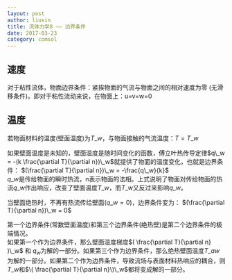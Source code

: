 ```yaml
---
layout: post
author: liuxin
title: 流体力学8 —— 边界条件
date: 2017-03-23
category: comsol
---
```


<script type="text/x-mathjax-config">MathJax.Hub.Config({tex2jax: {inlineMath:[['$','$']]}});</script>
<script type="text/javascript" src="http://cdn.mathjax.org/mathjax/latest/MathJax.js?config=TeX-AMS-MML_HTMLorMML"></script>


## 速度
对于粘性流体，物面边界条件：紧挨物面的气流与物面之间的相对速度为零 (无滑移条件)。即对于粘性流动来说，在物面上：u=v=w=0

## 温度
若物面材料的温度(壁面温度)为$T\_w$，与物面接触的气流温度：$T=T\_w$

如果壁面温度是未知的，壁面温度是随时间变化的函数，傅立叶热传导定律$q\_w = -(k \frac{\partial T}{\partial n})\_w$就提供了物面的温度变化，也就是边界条件：
$(\frac{\partial T}{\partial n})\_w = -\frac{q\_w}{k}$  
$q\_w$是传给物面的瞬时热流，n表示物面的法相。上式说明了物面对传给物面的热流$q\_w$作出响应，改变了壁面温度$T\_w$，而$T\_w$又反过来影响$q\_w$。

当壁面绝热时，不再有热流传给壁面($q\_w=0$)，边界条件变为：
$(\frac{\partial T}{\partial n})\_w = 0$

第一个边界条件(常数壁面温度)和第三个边界条件(绝热壁)是第二个边界条件的极端情况。  
如果第一个作为边界条件，那么壁面温度梯度$( \frac{\partial T}{\partial n} )\_w$ 和 $q_w$为解的一部分。如果第三个作为边界条件，那么绝热壁面温度$T\_{aw}$为解的一部分。如果第二个作为边界条件，导致流场与表面材料热响应的耦合，则$T\_{w}$和$\( \frac{\partial T}{\partial n}\)\_w$都将变成解的一部分。